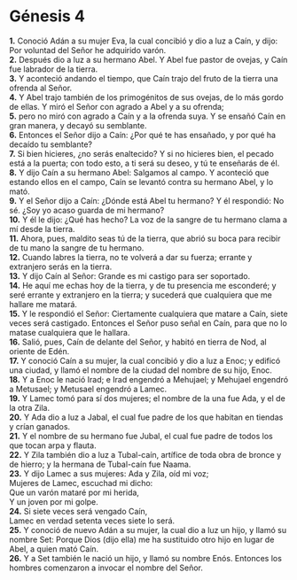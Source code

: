 # Génesis 4

**1.** Conoció Adán a su mujer Eva, la cual concibió y dio a luz a Caín, y dijo: Por voluntad del Señor he adquirido varón.  
**2.** Después dio a luz a su hermano Abel. Y Abel fue pastor de ovejas, y Caín fue labrador de la tierra.  
**3.** Y aconteció andando el tiempo, que Caín trajo del fruto de la tierra una ofrenda al Señor.  
**4.** Y Abel trajo también de los primogénitos de sus ovejas, de lo más gordo de ellas. Y miró el Señor con agrado a Abel y a su ofrenda;  
**5.** pero no miró con agrado a Caín y a la ofrenda suya. Y se ensañó Caín en gran manera, y decayó su semblante.  
**6.** Entonces el Señor dijo a Caín: ¿Por qué te has ensañado, y por qué ha decaído tu semblante?  
**7.** Si bien hicieres, ¿no serás enaltecido? Y si no hicieres bien, el pecado está a la puerta; con todo esto, a ti será su deseo, y tú te enseñarás de él.  
**8.** Y dijo Caín a su hermano Abel: Salgamos al campo. Y aconteció que estando ellos en el campo, Caín se levantó contra su hermano Abel, y lo mató.  
**9.** Y el Señor dijo a Caín: ¿Dónde está Abel tu hermano? Y él respondió: No sé. ¿Soy yo acaso guarda de mi hermano?  
**10.** Y él le dijo: ¿Qué has hecho? La voz de la sangre de tu hermano clama a mí desde la tierra.  
**11.** Ahora, pues, maldito seas tú de la tierra, que abrió su boca para recibir de tu mano la sangre de tu hermano.  
**12.** Cuando labres la tierra, no te volverá a dar su fuerza; errante y extranjero serás en la tierra.  
**13.** Y dijo Caín al Señor: Grande es mi castigo para ser soportado.  
**14.** He aquí me echas hoy de la tierra, y de tu presencia me esconderé; y seré errante y extranjero en la tierra; y sucederá que cualquiera que me hallare me matará.  
**15.** Y le respondió el Señor: Ciertamente cualquiera que matare a Caín, siete veces será castigado. Entonces el Señor puso señal en Caín, para que no lo matase cualquiera que le hallara.  
**16.** Salió, pues, Caín de delante del Señor, y habitó en tierra de Nod, al oriente de Edén.  
**17.** Y conoció Caín a su mujer, la cual concibió y dio a luz a Enoc; y edificó una ciudad, y llamó el nombre de la ciudad del nombre de su hijo, Enoc.  
**18.** Y a Enoc le nació Irad; e Irad engendró a Mehujael; y Mehujael engendró a Metusael; y Metusael engendró a Lamec.  
**19.** Y Lamec tomó para sí dos mujeres; el nombre de la una fue Ada, y el de la otra Zila.  
**20.** Y Ada dio a luz a Jabal, el cual fue padre de los que habitan en tiendas y crían ganados.  
**21.** Y el nombre de su hermano fue Jubal, el cual fue padre de todos los que tocan arpa y flauta.  
**22.** Y Zila también dio a luz a Tubal-caín, artífice de toda obra de bronce y de hierro; y la hermana de Tubal-caín fue Naama.  
**23.** Y dijo Lamec a sus mujeres: Ada y Zila, oíd mi voz;  
Mujeres de Lamec, escuchad mi dicho:  
Que un varón mataré por mi herida,  
Y un joven por mi golpe.  
**24.** Si siete veces será vengado Caín,  
Lamec en verdad setenta veces siete lo será.  
**25.** Y conoció de nuevo Adán a su mujer, la cual dio a luz un hijo, y llamó su nombre Set: Porque Dios (dijo ella) me ha sustituido otro hijo en lugar de Abel, a quien mató Caín.  
**26.** Y a Set también le nació un hijo, y llamó su nombre Enós. Entonces los hombres comenzaron a invocar el nombre del Señor.
